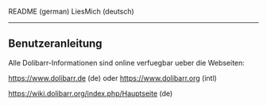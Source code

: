 README (german)
LiesMich (deutsch)

--------------------------------
Benutzeranleitung
--------------------------------

Alle Dolibarr-Informationen sind online verfuegbar ueber die Webseiten:


https://www.dolibarr.de (de)   oder   https://www.dolibarr.org   (intl)


https://wiki.dolibarr.org/index.php/Hauptseite (de)


